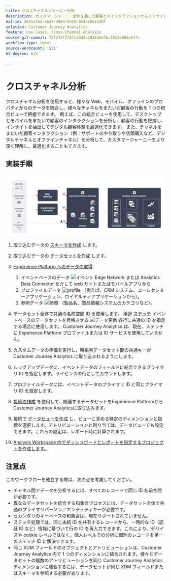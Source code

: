 ```yaml
---
title: クロスチャネルジャーニー分析
description: カスタマージャーニー全体を通した顧客とのインタラクションからインサイトを分析および抽出します。
exl-id: 285532b1-eb37-4984-9559-054a18515ddf
solution: Customer Journey Analytics
feature: Use Cases, Cross-Channel Analysis
source-git-commit: 75f27ef2f5fcd0d2a2038dbe7bcf812e865a14fc
workflow-type: tm+mt
source-wordcount: '531'
ht-degree: 61%

---
```


# クロスチャネル分析

クロスチャネル分析を使用すると、様々な Web、モバイル、オフラインのプロパティからのデータを統合し、様々なチャネルをまたいだ顧客の行動を 1 つの統合ビューで把握できます。 例えば、この統合ビューを使用して、デスクトップとモバイルをまたいで顧客のインタラクションを分析し、顧客の行動を把握し、インサイトを抽出してデジタル顧客体験を最適化できます。 また、チャネルをまたいだ顧客インタラクション（例：サポートのやり取りや店頭購入など、デジタルチャネルとオフラインチャネル）を分析して、カスタマージャーニーをより深く理解し、最適化することもできます。

## 実装手順

![実装手順のフローの図 ( [実装手順](#implementation-steps)](../assets/cca-architecture.png)

1. 取り込むデータの [スキーマを作成](https://experienceleague.adobe.com/docs/experience-platform/xdm/tutorials/create-schema-ui.html?lang=ja) します。
1. 取り込むデータの [データセットを作成](https://experienceleague.adobe.com/docs/platform-learn/tutorials/data-ingestion/create-datasets-and-ingest-data.html?lang=ja) します。
1. [Experience Platform へのデータの取得](https://experienceleague.adobe.com/docs/platform-learn/tutorials/data-ingestion/understanding-data-ingestion.html?lang=ja):
   1. イベントベースのデータ ![イベント](https://spectrum.adobe.com/static/icons/workflow_18/Smock_Events_18_N.svg) Edge Network または Analytics Data Connector を介して web サイトまたはモバイルアプリから
   2. プロファイルデータ ![profile](https://spectrum.adobe.com/static/icons/workflow_18/Smock_User_18_N.svg) （例えば、CRM システム、コールセンターアプリケーション、ロイヤルティアプリケーションから）。
   3. 参照データ ![参照](https://spectrum.adobe.com/static/icons/workflow_18/Smock_Search_18_N.svg) （製品名、製品情報システムのカテゴリなど）。

1. データセット全体で共通の名前空間 ID を使用します。 用途 [ステッチ](../../stitching/overview.md) イベントベースのデータセットを昇格させる ![データ更新](https://spectrum.adobe.com/static/icons/workflow_18/Smock_DataRefresh_18_N.svg) 各行に共通の ID を指定する場合に使用します。 Customer Journey Analytics は、現在、ステッチに Experience Platform プロファイルまたは ID サービスを使用していません。
1. カスタムデータの準備を実行し、時系列データセット間の共通キーが Customer Journey Analytics に取り込まれるようにします。
1. ルックアップデータに、イベントデータのフィールドに結合できるプライマリ ID を指定します。ライセンスの行としてカウントします。
1. プロファイルデータには、イベントデータのプライマリ ID と同じプライマリ ID を設定します。
1. [接続の作成](../../connections/overview.md) を使用して、関連するデータセットをExperience PlatformからCustomer Journey Analyticsに取り込みます。
1. 接続で [データビューを作成](/help/data-views/create-dataview.md) し、ビューに含める特定のディメンションと指標を選択します。アトリビューションと割り当ては、データビューでも設定できます。これらの設定は、レポート時に計算されます。
1. [Analysis Workspace 内でダッシュボードとレポートを設定するプロジェクトを作成します。](/help/analysis-workspace/home.md)

## 注意点

このワークフローを確立する際は、次の点を考慮してください。

* チャネル間でデータを分析するには、すべてのレコードで同じ ID 名前空間が必要です。
* 異なるデータセットを統合する和集合プロセスには、データセット全体で共通のプライマリパーソン／エンティティキーが必要です。
* セカンダリのキーベースの和集合は、現在サポートされていません。
* ステッチ処理では、同じ永続 ID を共有するレコードから、一時的な ID（認証 ID など）情報に基づいて行の ID を再入力できます。これにより、デバイスや cookie レベルではなく、個人レベルでの分析に個別のレコードを単一のステッチ ID に解決できます。
* 同じ XDM フィールドのオブジェクトとアトリビューションは、Customer Journey Analytics 内で 1 つのディメンションに結合されます。様々なデータセットの複数のアトリビューションを同じ Customer Journey Analytics ディメンションに結合するには、データセットが同じ XDM フィールドまたはスキーマを参照する必要があります。

